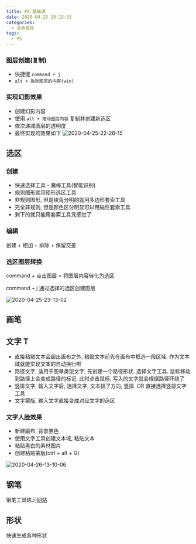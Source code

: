 ```yaml
---
title: PS 基础课
date: 2020-04-25 19:15:31
categories:
  - 业余爱好
tags:
  - PS
---
```



### 图层创建(复制)

- 快捷键 `command + j`
- `alt + 拖动图层的内容(win)`

### 实现幻影效果

- 创建幻影内容
- 使用 `alt + 拖动图层内容` 复制并创建新选区
- 依次递减图层的透明度
- 最终实现的效果如下
![2020-04-25-22-26-15](http://handle-note-img.niubishanshan.top/2020-04-25-22-26-15.png)

## 选区

### 创建

- 快速选择工具 - 魔棒工具(智能识别)
- 规则图形就用矩形选区工具
- 非规则图形, 但是棱角分明的就用多边形套索工具
- 完全非规则, 但是颜色区分明显可以用磁性套索工具
- 剩下的就只能用套索工具凭感觉了

### 编辑

创建 + 相加 + 排除 + 保留交差

### 选区图层转换

command + 点击图层 = 将图层内容转化为选区

command + j 通过选择的选区创建图层

![2020-04-25-23-13-02](http://handle-note-img.niubishanshan.top/2020-04-25-23-13-02.png)

## 画笔

## 文字 T

- 直接粘贴文本会超出画布之外, 粘贴文本前先在画布中框选一段区域. 作为文本域就能实现文本的自动换行啦
- 路径文字, 适用于图章类型文字, 先创建一个路径形状. 选择文字工具. 鼠标移动到路径上会变成路径的标记. 此时点击鼠标, 写入的文字就会根据路径环绕了
- 竖排文字, 输入文字后, 选择文字, 文本排了方向, 竖排. OR 直接选择竖排文字工具
- 文字蒙版, 输入文字直接变成对应文字的选区

### 文字人脸效果

- 新建画布, 背景黑色
- 使用文字工具创建文本域, 粘贴文本
- 粘贴黑白的素材图片
- 创建粘贴蒙版(ctrl + alt + G)

![2020-04-26-13-10-06](http://handle-note-img.niubishanshan.top/2020-04-26-13-10-06.png)

## 钢笔

钢笔工具练习[网站](https://bezier.method.ac/)

## 形状

快速生成各种形状

